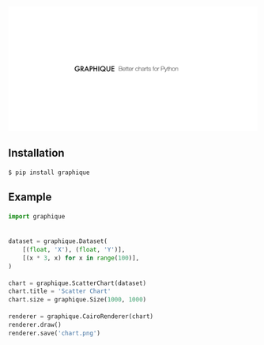 ![Graphique - Better charts for Python](logo.png)

## Installation

```bash
$ pip install graphique
```

## Example

```python
import graphique


dataset = graphique.Dataset(
    [(float, 'X'), (float, 'Y')],
    [(x * 3, x) for x in range(100)],
)

chart = graphique.ScatterChart(dataset)
chart.title = 'Scatter Chart'
chart.size = graphique.Size(1000, 1000)

renderer = graphique.CairoRenderer(chart)
renderer.draw()
renderer.save('chart.png')
```
